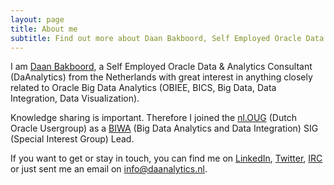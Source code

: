 ```yaml
---
layout: page
title: About me
subtitle: Find out more about Daan Bakboord, Self Employed Oracle Data & Analytics consultant for DaAnalytics.
---
```

I am [Daan Bakboord](http://www.daanbakboord.com), a Self Employed Oracle Data & Analytics Consultant (DaAnalytics) from the Netherlands with great interest in anything closely related to Oracle Big Data Analytics (OBIEE, BICS, Big Data, Data Integration, Data Visualization).

Knowledge sharing is important. Therefore I joined the [nl.OUG](http://www.nloug.nl) (Dutch Oracle Usergroup) as a [BIWA](https://www.nloug.nl/sig/biwa/) (Big Data Analytics and Data Integration) SIG (Special Interest Group) Lead.

If you want to get or stay in touch, you can find me on [LinkedIn](https://www.linkedin.com/in/daanbakboord/), [Twitter](https://twitter.com/daanbakboord), [IRC](http://webchat.freenode.net/?channels=%23obihackers&uio=d4) or just sent me an email on <info@daanalytics.nl>.
